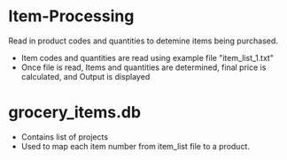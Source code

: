 # Item-Processing
Read in product codes and quantities to detemine items being purchased.

- Item codes and quantities are read using example file "item_list_1.txt" 
- Once file is read, Items and quantities are determined, final price is calculated, and Output is displayed 

# grocery_items.db
- Contains list of projects 
- Used to map each item number from item_list file to a product.
